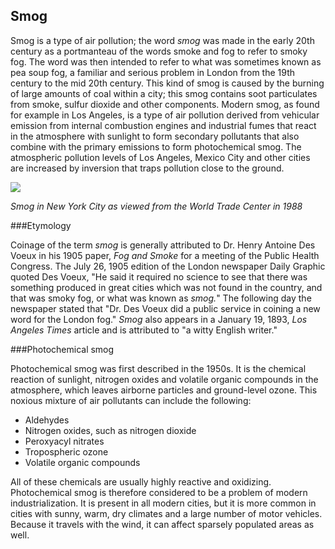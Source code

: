## Smog

Smog is a type of air pollution; the word *smog* was made in the early 20th
century as a portmanteau of the words smoke and fog to refer to smoky fog. The
word was then intended to refer to what was sometimes known as pea soup fog, a
familiar and serious problem in London from the 19th century to the mid 20th century.
This kind of smog is caused by the burning of large amounts of coal within a city;
this smog contains soot particulates from smoke, sulfur dioxide and other components.
Modern smog, as found for example in Los Angeles, is a type of air pollution derived
from vehicular emission from internal combustion engines and industrial fumes that
react in the atmosphere with sunlight to form secondary pollutants that also combine
with the primary emissions to form photochemical smog. The atmospheric pollution
levels of Los Angeles, Mexico City and other cities are increased by inversion that
traps pollution close to the ground.

![ ](http://upload.wikimedia.org/wikipedia/commons/9/96/SmogNY.jpg)

*Smog in New York City as viewed from the World Trade Center in 1988*

###Etymology

Coinage of the term *smog* is generally attributed to Dr. Henry Antoine Des Voeux
in his 1905 paper, *Fog and Smoke* for a meeting of the Public Health Congress.
The July 26, 1905 edition of the London newspaper Daily Graphic quoted Des Voeux,
"He said it required no science to see that there was something produced in great
cities which was not found in the country, and that was smoky fog, or what was
known as *smog.*" The following day the newspaper stated that "Dr. Des Voeux
did a public service in coining a new word for the London fog." *Smog* also appears
in a January 19, 1893, *Los Angeles Times* article and is attributed to "a witty
English writer."

###Photochemical smog

Photochemical smog was first described in the 1950s. It is the chemical reaction
of sunlight, nitrogen oxides and volatile organic compounds in the atmosphere,
which leaves airborne particles and ground-level ozone. This noxious mixture
of air pollutants can include the following:

- Aldehydes
- Nitrogen oxides, such as nitrogen dioxide
- Peroxyacyl nitrates
- Tropospheric ozone
- Volatile organic compounds

All of these chemicals are usually highly reactive and oxidizing. Photochemical
smog is therefore considered to be a problem of modern industrialization. It is
present in all modern cities, but it is more common in cities with sunny, warm,
dry climates and a large number of motor vehicles. Because it travels with the
wind, it can affect sparsely populated areas as well.
